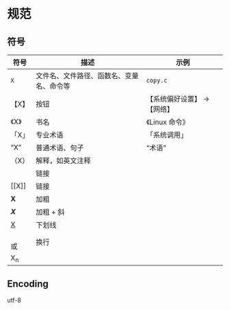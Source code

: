 # 规范

## 符号

| 符号          | 描述                                     | 示例                         |
| ------------- | ---------------------------------------- | ---------------------------- |
| `X`           | 文件名、文件路径、函数名、变量名、命令等 | `copy.c`                     |
| 【X】         | 按钮                                     | 【系统偏好设置】 -> 【网络】 |
| 《X》         | 书名                                     | 《Linux 命令》               |
| 「X」         | 专业术语                                 | 「系统调用」                 |
| “X”           | 普通术语、句子                           | “术语”                       |
| （X）         | 解释，如英文注释                         |                              |
| <X>           | 链接                                     |                              |
| [[X]]         | 链接                                     |                              |
| **X**         | 加粗                                     |                              |
| ***X***       | 加粗 + 斜                                |
| <ins>X</ins>  | 下划线                                   |                              |
| <br> 或 <br/> | 换行                                     |                              |
| X<sub>n</sub> |                                          |                              |

## Encoding

utf-8